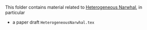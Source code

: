 This folder contains material related to [Heterogeneous Narwhal](https://specs.anoma.net/main/components/typhon/mempool.html), 
in particular

- a paper draft `HeterogeneousNarwhal.tex`

